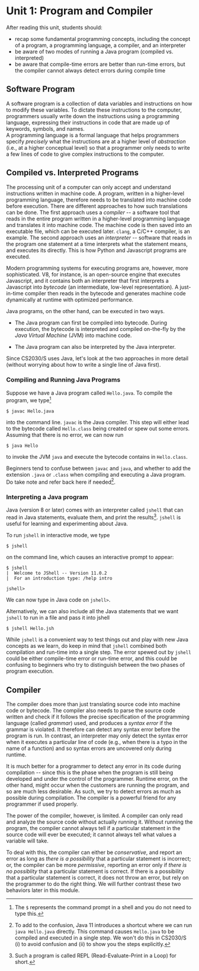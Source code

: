 # Unit 1: Program and Compiler

After reading this unit, students should:

- recap some fundamental programming concepts, including the concept of a program, a programming language, a compiler, and an interpreter
- be aware of two modes of running a Java program (compiled vs. interpreted)
- be aware that compile-time errors are better than run-time errors, but the compiler cannot always detect errors during compile time

## Software Program

A software program is a collection of data variables and instructions on how to modify these variables.  To dictate these instructions to the computer, programmers usually write down the instructions using a programming language, expressing their instructions in code that are made up of keywords, symbols, and names.  
A programming language is a formal language that helps programmers specify _precisely_ what the instructions are at a higher level of _abstraction_ (i.e., at a higher conceptual level) so that a programmer only needs to write a few lines of code to give complex instructions to the computer.  

## Compiled vs. Interpreted Programs

The processing unit of a computer can only accept and understand instructions written in machine code.  A program, written in a higher-level programming language, therefore needs to be translated into machine code before execution.  There are different approaches to how such translations can be done.  The first approach uses a _compiler_ -- a software tool that reads in the entire program written in a higher-level programming language and translates it into machine code.  The machine code is then saved into an executable file, which can be executed later.  `clang`, a C/C++ compiler, is an example.  The second approach uses an _interpreter_ -- software that reads in the program one statement at a time interprets what the statement means, and executes its directly.   This is how Python and Javascript programs are executed.

Modern programming systems for executing programs are, however, more sophisticated.  V8, for instance, is an open-source engine that executes Javascript, and it contains both an interpreter that first interprets a Javascript into _bytecode_ (an intermediate, low-level representation).  A just-in-time compiler then reads in the bytecode and generates machine code dynamically at runtime with optimized performance. 

Java programs, on the other hand, can be executed in two ways.  

- The Java program can first be compiled into bytecode.  During execution, the bytecode is interpreted and compiled on-the-fly by the _Java Virtual Machine_ (JVM) into machine code.

- The Java program can also be interpreted by the Java interpreter.

Since CS2030/S uses Java, let's look at the two approaches in more detail (without worrying about how to write a single line of Java first).

### Compiling and Running Java Programs

Suppose we have a Java program called `Hello.java`.  To compile the program, we type[^1]
```
$ javac Hello.java
```
into the command line.  `javac` is the Java compiler.  This step will either lead to the bytecode called `Hello.class` being created or spew out some errors.  Assuming that there is no error, we can now run
```
$ java Hello
```
to invoke the JVM `java` and execute the bytecode contains in `Hello.class`.

[^1]: The `$` represents the command prompt in a shell and you do not need to type this.

Beginners tend to confuse between `javac` and `java`, and whether to add the extension `.java` or `.class` when compiling and executing a Java program.  Do take note and refer back here if needed[^2].

[^2]: To add to the confusion, Java 11 introduces a shortcut where we can run `java Hello.java` directly.  This command causes `Hello.java` to be compiled and executed in a single step.  We won't do this in CS2030/S (i) to avoid confusion and (ii) to show you the steps explicitly.

### Interpreting a Java program

Java (version 8 or later) comes with an interpreter called `jshell` that can read in Java statements, evaluate them, and print the results[^3]. `jshell` is useful for learning and experimenting about Java.  

To run `jshell` in interactive mode, we type
```
$ jshell
```
on the command line, which causes an interactive prompt to appear:
```
$ jshell
|  Welcome to JShell -- Version 11.0.2
|  For an introduction type: /help intro

jshell>
```

We can now type in Java code on `jshell>`. 

Alternatively, we can also include all the Java statements that we want `jshell` to run in a file and pass it into jshell

```
$ jshell Hello.jsh
```

[^3]: Such a program is called REPL (Read-Evaluate-Print in a Loop) for short.

While `jshell` is a convenient way to test things out and play with new Java concepts as we learn, do keep in mind that `jshell` combined both compilation and run-time into a single step.  The error spewed out by `jshell` could be either compile-time error or run-time error, and this could be confusing to beginners who try to distinguish between the two phases of program execution.

## Compiler

The compiler does more than just translating source code into machine code or bytecode.  The compiler also needs to parse the source code written and check if it follows the precise specification of the programming language (called _grammar_) used, and produces a _syntax error_ if the grammar is violated.  It therefore can detect any syntax error before the program is run.  In contrast, an interpreter may only detect the syntax error when it executes a particular line of code (e.g., when there is a typo in the name of a function) and so syntax errors are uncovered only during runtime.

It is much better for a programmer to detect any error in its code during compilation -- since this is the phase when the program is still being developed and under the control of the programmer.  Runtime error, on the other hand, might occur when the customers are running the program, and so are much less desirable.  As such, we try to detect errors as much as possible during compilation.  The compiler is a powerful friend for any programmer if used properly.

The power of the compiler, however, is limited.  A compiler can only read and analyze the source code without actually running it.  Without running the program, the compiler cannot always tell if a particular statement in the source code will ever be executed; it cannot always tell what values a variable will take.  

To deal with this, the compiler can either be _conservative_, and report an error as long as _there is a possibility_ that a particular statement is incorrect; or, the compiler can be more _permissive_, reporting an error only if _there is no possiblity_ that a particular statement is correct.  If there is a possibility that a particular statement is correct, it does not throw an error, but rely on the programmer to do the right thing.  We will further contrast these two behaviors later in this module.

